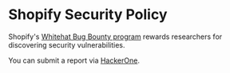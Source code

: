 # Shopify Security Policy

Shopify's [Whitehat Bug Bounty program](https://www.shopify.com/whitehat) rewards researchers for discovering security vulnerabilities.

You can submit a report via [HackerOne](https://hackerone.com/shopify).
